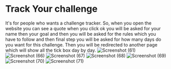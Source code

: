 
# Track Your challenge

It's for people who wants a challenge tracker. 
So, when you open the website you can see a quote when 
you click ok you will be asked for your name then your goal and then you will be asked for the rules which you have to  follow and then final step you will be asked for how many days do you want for this challenge.  Then you will be redirected to another page which will show all the tick box day by day.
![Screenshot (61)](https://github.com/user-attachments/assets/fdf69f8c-1389-499a-a3b0-e3552df9a8c0)
![Screenshot (66)](https://github.com/user-attachments/assets/a7e8b319-598b-4ab3-b2ac-a398f7c8ab86)
![Screenshot (67)](https://github.com/user-attachments/assets/ce49b5aa-f3c3-4a4f-b812-1c7629b596b2)
![Screenshot (68)](https://github.com/user-attachments/assets/62a5bbaa-7f64-471d-b77e-0136567348b9)
![Screenshot (69)](https://github.com/user-attachments/assets/735099b5-a4a6-4603-801b-6cddbb1eb3ee)
![Screenshot (70)](https://github.com/user-attachments/assets/f8e57eaa-cce6-4bcf-b325-e1ee2777537f)
![Screenshot (71)](https://github.com/user-attachments/assets/caadfa6f-1bf2-493c-a892-0bdd00e42860)
